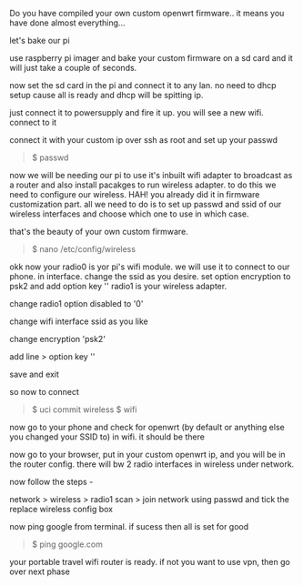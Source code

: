Do you have compiled your own custom openwrt firmware.. it means you have done almost everything... 

let's bake our pi

use raspberry pi imager and bake your custom firmware on a sd card and it will just take a couple of seconds.

now set the sd card in the pi and connect it to any lan. no need to dhcp setup cause all is ready and dhcp will be spitting ip. 

just connect it to powersupply and fire it up. you will see a new wifi. connect to it 

connect it with your custom ip over ssh as root and set up your passwd

>$ passwd

now we will be needing our pi to use it's inbuilt wifi adapter to broadcast as a router and also install pacakges to run wireless adapter. to do this we need to configure our wireless. HAH! you already did it in firmware customization part. all we need to do is to set up passwd and ssid of our wireless interfaces and choose which one to use in which case.

that's the beauty of your own custom firmware. 

>$ nano /etc/config/wireless

okk now your radio0 is yor pi's wifi module. we will use it to connect to our phone. in interface. change the ssid as you desire. set option encryption to psk2 and add option key '<your passwd>' radio1 is your wireless adapter.

change radio1 option disabled to '0'

change wifi interface ssid as you like

change encryption 'psk2'

add line > option key '<passwd>'

save and exit 

so now to connect 

>$ uci commit wireless
>$ wifi

now go to your phone and check for openwrt (by default or anything else you changed your SSID to) in wifi. 
it should be there

now go to your browser, put in your custom openwrt ip, and you will be in the router config. there will bw 2 radio interfaces in wireless under network.

now follow the steps -

network > wireless > radio1 scan > join network using passwd and tick the replace wireless config box

now ping google from terminal. if sucess then all is set for good

>$ ping google.com


your portable travel wifi router is ready. if not you want to use vpn, then go over next phase

